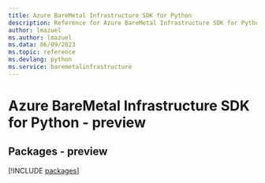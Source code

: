 ```yaml
---
title: Azure BareMetal Infrastructure SDK for Python
description: Reference for Azure BareMetal Infrastructure SDK for Python
author: lmazuel
ms.author: lmazuel
ms.data: 06/09/2023
ms.topic: reference
ms.devlang: python
ms.service: baremetalinfrastructure
---
```

# Azure BareMetal Infrastructure SDK for Python - preview
## Packages - preview
[!INCLUDE [packages](baremetal-infrastructure-index.md)]